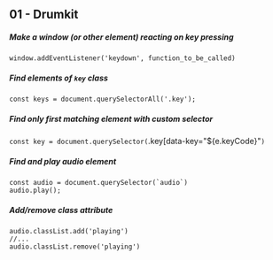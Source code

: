 ## 01 - Drumkit

##### Make a window (or other element) reacting on key pressing

`window.addEventListener('keydown', function_to_be_called)`

##### Find elements of `key` class

`const keys = document.querySelectorAll('.key');`

##### Find only first matching element with custom selector

`const key = document.querySelector(`.key[data-key="${e.keyCode}"`)`

##### Find and play audio element
```
const audio = document.querySelector(`audio`)
audio.play();
```

##### Add/remove class attribute

```
audio.classList.add('playing')
//...
audio.classList.remove('playing')
``` 